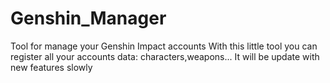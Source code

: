 # Genshin_Manager
Tool for manage your Genshin Impact accounts
With this little tool you can register all your accounts data: characters,weapons...
It will be update with new features slowly
